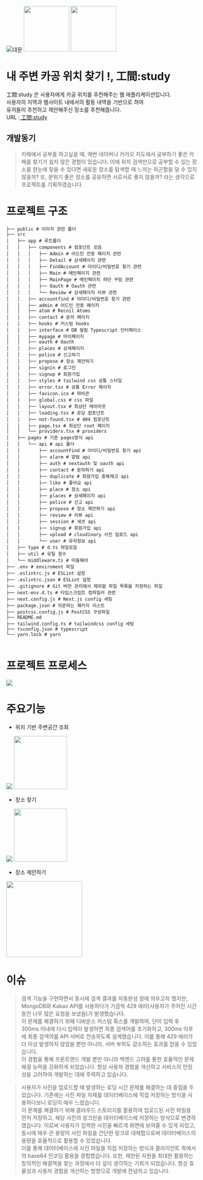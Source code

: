 
![대문](./img/대문.png)
<img src="./img/버전-nextjs.png" width="120" height=""/>
<img src="./img/버전-db.png" width="120" height=""/>



# 내 주변 카공 위치 찾기 !, 工間:study
工間:study 은 사용자에게 카공 위치를 추천해주는 웹 애플리케이션입니다.<br />
사용자의 지역과 웹사이트 내에서의 활동 내역을 기반으로 하여<br />
유저들이 추천하고 제안해주신 장소를 추천해줍니다.<br />
URL :<a href="https://gonggan.vercel.app/" title="gonggan 이동!"> 工間:study</a>

## 개발동기

> 카페에서 공부를 하고싶을 때, 매번 네이버나 카카오 지도에서 공부하기 좋은 카페를 찾기가 쉽지 않은 경험이 있습니다. 이에 위치 검색만으로 공부할 수 있는 장소를 한눈에 찾을 수 있다면 새로운 장소를 탐색할 때 느끼는 피곤함을 덜 수 있지 않을까? 또, 분위기 좋은 장소를 공유하면 서로서로 좋지 않을까? 라는 생각으로 프로젝트를 기획하였습니다.


# 프로젝트 구조
```
├── public # 이미지 관련 폴더
├── src 
│   ├── app # 루트폴더
│   │   ├── components # 컴포넌트 모음
│   │   │   ├── Admin # 어드민 전용 페이지 관련
│   │   │   ├── Detail # 상세페이지 관련
│   │   │   ├── FindAccount # 아이디/비밀번호 찾기 관련
│   │   │   ├── Main # 메인페이지 관련 
│   │   │   ├── MainPage # 메인페이지 하단 꾸밈 관련
│   │   │   ├── Oauth # Oauth 관련
│   │   │   └── Review # 상세페이지 리뷰 관련
│   │   ├── accountfind # 아이디/비밀번호 찾기 관련
│   │   ├── admin # 어드민 전용 페이지
│   │   ├── atom # Recoil Atoms
│   │   ├── contact # 문의 페이지
│   │   ├── hooks # 커스텀 hooks
│   │   ├── interface # DB 컬럼 Typescript 인터페이스
│   │   ├── mypage # 마이페이지
│   │   ├── oauth # Oauth
│   │   ├── places # 상세페이지
│   │   ├── police # 신고하기
│   │   ├── propose # 장소 제안하기
│   │   ├── signin # 로그인 
│   │   ├── signup # 회원가입
│   │   ├── styles # tailwind css 공통 스타일
│   │   ├── error.tsx # 공통 Error 페이지
│   │   ├── favicon.ico # 파비콘
│   │   ├── global.css # css 파일
│   │   ├── layout.tsx # 최상단 레이아웃
│   │   ├── loading.tsx # 로딩 컴포넌트
│   │   ├── not-found.tsx # 404 컴포넌트
│   │   ├── page.tsx # 최상단 root 페이지
│   │   └── providers.tsx # providers
│   ├── pages # 기존 pages방식 api
│   │   └── api # api 폴더
│   │       ├── accountFind # 아이디/비밀번호 찾기 api
│   │       ├── alarm # 알람 api
│   │       ├── auth # nextauth 및 oauth api
│   │       ├── contact # 문의하기 api
│   │       ├── duplicate # 회원가입 중복체크 api
│   │       ├── like # 좋아요 api
│   │       ├── place # 장소 api
│   │       ├── places # 상세페이지 api
│   │       ├── police # 신고 api
│   │       ├── propose # 장소 제안하기 api
│   │       ├── review # 리뷰 api
│   │       ├── session # 세션 api
│   │       ├── signup # 회원가입 api
│   │       ├── upload # cloudinary 사진 업로드 api
│   │       └── user # 유저정보 api
│   ├── type # d.ts 파일모음
│   ├── util # 유틸 함수
│   └── middleware.ts # 미들웨어
├── .env # enviroment 파일
├── .eslintrc.js # ESLint 설정
├── .eslintrc.json # ESLint 설정
├── .gitignore # Git 버전 관리에서 제외할 파일 목록을 지정하는 파일
├── next-env.d.ts # 타입스크립트 컴파일러 관련
├── next.config.js # Next.js config 세팅
├── package.json # 의존하는 패키지 리스트
├── postcss.config.js # PostCSS 구성파일
├── README.md
├── tailwind.config.ts # tailwindcss config 세팅
├── tsconfig.json # typescript 
└── yarn.lock # yarn


```

# 프로젝트 프로세스
<img src="./img/공간프로세스.png" />

# 주요기능
- 위치 기반 주변공간 조회

<img src='./img/위치기반.gif' />
<img src='./img/위치기반-폰.gif'  width="140" height=""/>

<br />

- 장소 찾기

<img src='./img/장소찾기.gif' />
<img src='./img/장소찾기-폰.gif'  width="140" height=""/>



  
- 장소 제안하기

<img src='./img/제안하기.gif' width="200" height="" />



# 이슈

> 검색 기능을 구현하면서 동시에 검색 결과를 자동완성 창에 띄우고자 했지만, MongoDB와 Kakao API를 사용하다가 가끔씩 429 에러(사용자가 주어진 시간 동안 너무 많은 요청을 보냈음)가 발생했습니다.<br />
이 문제를 해결하기 위해 디바운스 커스텀 훅스를 개발하여, 단어 입력 후 300ms 이내에 다시 입력이 발생하면 최종 검색어를 초기화하고, 300ms 이후에 최종 검색어를 API 서버로 전송하도록 설계했습니다. 이를 통해 429 에러가 더 이상 발생하지 않았을 뿐만 아니라, 서버 부하도 감소하는 효과를 얻을 수 있었습니다.<br />
이 경험을 통해 프론트엔드 개발 뿐만 아니라 백엔드 고려를 통한 효율적인 문제 해결 능력을 강화하게 되었습니다. 항상 사용자 경험을 개선하고 서비스의 안정성을 고려하여 개발하는 데에 주력하고 있습니다.

>사용자가 사진을 업로드할 때 발생하는 로딩 시간 문제를 해결하는 데 중점을 두었습니다. 기존에는 사진 파일 자체를 데이터베이스에 직접 저장하는 방식을 사용하다보니 로딩이 매우 느렸습니다.<br />
이 문제를 해결하기 위해 클라우드 스토리지를 활용하여 업로드된 사진 파일을 먼저 저장하고, 해당 사진의 링크만을 데이터베이스에 저장하는 방식으로 변경하였습니다. 이로써 사용자가 입력한 사진을 빠르게 화면에 보여줄 수 있게 되었고, 동시에 매우 큰 용량의 사진 파일을 간단한 링크로 대체함으로써 데이터베이스의 용량을 효율적으로 활용할 수 있었습니다.<br />
이를 통해 데이터베이스에 사진 파일을 직접 저장하는 방식과 클라이언트 측에서의 base64 인코딩 활용을 경험했습니다. 또한, 제한된 자원을 최대한 활용하는 창의적인 해결책을 찾는 과정에서 더 깊이 생각하는 기회가 되었습니다. 항상 효율성과 사용자 경험을 개선하는 방향으로 개발에 전념하고 있습니다.
